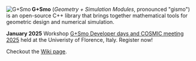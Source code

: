 [<img align="left" src="https://people.ricam.oeaw.ac.at/gismo/wiki/public/Gallery/g_plus_s_3d_256.png" title="G+Smo">](https://github.com/gismo/gismo/wiki/Gallery)
**G+Smo** (*Geometry + Simulation Modules*, pronounced "gismo") is an
open-source C++ library that brings together mathematical tools for
geometric design and numerical simulation.

**January 2025** Workshop [G+Smo Developer days and COSMIC meeting 2025](https://github.com/gismo/gismo/wiki/GiSmo-Developer-days-and-COSMIC-meeting-2025) held at the Univeristy of Florence, Italy. Register now!

Checkout the [Wiki page](https://github.com/gismo/gismo/wiki).
